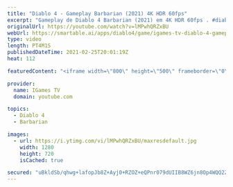 ```yaml
---
title: "Diablo 4 - Gameplay Barbarian (2021) 4K HDR 60fps"
excerpt: "Gameplay de Diablo 4 Barbarian (2021) em 4K HDR 60fps . #diablo4 #diabloIV #barbarian Novo Trailers 2021! Novo Games 2021! Inscreva se no IGames TV ..."
originalUrl: https://youtube.com/watch?v=lMPwhQRZxBU
webUrl: https://smartable.ai/apps/diablo4/game/igames-tv-diablo-4-gameplay-barbarian-2021-4k-hdr-60fps/
type: video
length: PT4M1S
publishedDateTime: 2021-02-25T20:01:19Z
heat: 112

featuredContent: "<iframe width=\"800\" height=\"500\" frameborder=\"0\" src=\"https://www.youtube.com/embed/lMPwhQRZxBU\" allow=\"accelerometer; autoplay; encrypted-media; gyroscope; picture-in-picture\" allowfullscreen></iframe>"

provider:
  name: IGames TV
  domain: youtube.com

topics:
  - Diablo 4
  - Barbarian

images:
  - url: https://i.ytimg.com/vi/lMPwhQRZxBU/maxresdefault.jpg
    width: 1280
    height: 720
    isCached: true

secured: "uBkldSb/qhwg+lafopJb8Z+Ayj0+RZOZ+eQPnr079dUIIB8WZ6jn8Op4WQQ2ZrKyopsSLWvtyP7QkoGsISqEg/FD86I3ShQTO6G3i6KJ0/dMqXV03eSvtEF1p5CmvxpwBMHQwV5dXynP2v6RBTdkGOaU98oLzR+Us3tOOxMWih3L5n9BM0uFu0bnl+XRXMsNHE6Z72unYfROXMRWoQ1J7nywX37ltBLOPiTTBlbfgm156dwnqzDR3jPIloNarsimQLO72Jvkk0RIpHJYrKV/rMzE52qesXvbIUWJUv5yNLOl7S49bs1uzf8sjs+tP2Q7TcHCcKyE2wNaqLqg1lBBR9PMJxPTgn+Co5jJqXVkAFegXMbj61FDG1+pWvlAoKtVz7Z9AdpKANbN8oUCC9o4bogvfk7Ybt4h5nZkvlDkEig=;+HRcstYssoVJQ9wNjhojag=="
---
```



